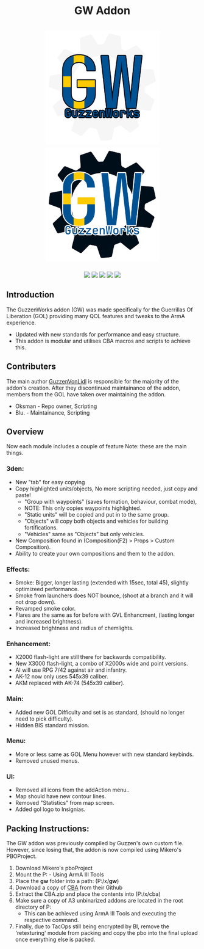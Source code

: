 <div align="center">
    <h1 align="center">GW Addon
    <br/>
    <br/>
    <a href="https://gol-clan.com/home">
        <img src="https://github.com/oksmantv/GOL_Addon/blob/master/img/GWLogo_LM.png?raw=true#gh-dark-mode-only" alt="GOL Logo" height="300">
		<img src="https://github.com/oksmantv/GOL_Addon/blob/master/img/GWLogo_DK.png?raw=true#gh-light-mode-only" alt="GOL Logo" height="300">
    </a>
    </h1>
</div>

<div align="center">
<a><img src="https://img.shields.io/github/contributors/Oksmantv/GOL_Addon?color=yellow"></img></a>
<a><img src="https://img.shields.io/github/commit-activity/t/Oksmantv/GOL_Addon"></img></a>
<a href="https://github.com/Oksmantv/GOL_Addon/issues"><img src="https://img.shields.io/github/issues-raw/Oksmantv/GOL_Addon"></img></a>
<a href="https://gol-clan.com/home"><img src="https://img.shields.io/badge/Website-Click_Me-blue"></img></a>
<a href="https://discord.gg/k9BfvVjtYv"><img src="https://img.shields.io/discord/437979456196444161?label=Discord&color=%23BA55D3"></img></a>
</div>

## Introduction

The GuzzenWorks addon (GW) was made specifically for the Guerrillas Of Liberation (GOL) providing many QOL features and tweaks to the ArmA experience.
- Updated with new standards for performance and easy structure.
- This addon is modular and utilises CBA macros and scripts to achieve this.

## Contributers
The main author [GuzzenVonLidl](https://github.com/GuzzenVonLidl) is responsible for the majority of the addon's creation. After they discontinued maintainance of the addon, members from the GOL have taken over maintaining the addon.

- Oksman - Repo owner, Scripting
- Blu. - Maintainance, Scripting

## Overview 

Now each module includes a couple of feature
Note: these are the main things.

### 3den:
* New "tab" for easy copying
* Copy highlighted units/objects, No more scripting needed, just copy and paste!
	* "Group with waypoints" (saves formation, behaviour, combat mode),
	* NOTE: This only copies waypoints highlighted.
	* "Static units" will be copied and put in to the same group.
	* "Objects" will copy both objects and vehicles for building fortifications.
	* "Vehicles" same as "Objects" but only vehicles.
* New Composition found in (Composition(F2) > Props > Custom Composition).
* Ability to create your own compositions and them to the addon.

### Effects:
* Smoke: Bigger, longer lasting (extended with 15sec, total 45), slightly optimizeed performance.
* Smoke from launchers does NOT bounce, (shoot at a branch and it will not drop down).
* Revamped smoke color.
* Flares are the same as for before with GVL Enhancment, (lasting longer and increased brightness).
* Increased brightness and radius of chemlights.

### Enhancement:
* X2000 flash-light are still there for backwards compatibility.
* New X3000 flash-light, a combo of X2000s wide and point versions.
* AI will use RPG 7/42 against air and infantry.
* AK-12 now only uses 545x39 caliber.
* AKM replaced with AK-74 (545x39 caliber).

### Main:
* Added new GOL Difficulty and set is as standard, (should no longer need to pick difficulty).
* Hidden BIS standard mission.

### Menu:
* More or less same as GOL Menu however with new standard keybinds.
* Removed unused menus.

### UI:
* Removed all icons from the addAction menu..
* Map should have new contour lines.
* Removed "Statistics" from map screen.
* Added gol logo to Insignias.

## Packing Instructions:
The GW addon was previously compiled by Guzzen's own custom file. However, since losing that, the addon is now compiled using Mikero's PBOProject.

1. Download Mikero's pboProject
2. Mount the P: - Using ArmA III Tools
3. Place the **gw** folder into a path: (P:/x/**gw**)
4. Download a copy of [CBA](https://github.com/CBATeam/CBA_A3) from their Github
5. Extract the CBA.zip and place the contents into (P:/x/cba)
6. Make sure a copy of A3 unbinarized addons are located in the root directory of P:
   - This can be achieved using ArmA III Tools and executing the respective command.
7. Finally, due to TacOps still being encrypted by BI, remove the 'retexturing' module from packing and copy the pbo into the final upload once everything else is packed.
